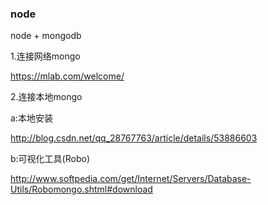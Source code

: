 ### node
node + mongodb


1.连接网络mongo

https://mlab.com/welcome/


2.连接本地mongo

a:本地安装

http://blog.csdn.net/qq_28767763/article/details/53886603


b:可视化工具(Robo) 

http://www.softpedia.com/get/Internet/Servers/Database-Utils/Robomongo.shtml#download
